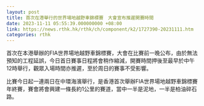 ```yaml
---
layout: post
title: 首次在港舉行的世界場地越野車錦標賽　大會宣布推遲開賽時間
date: 2023-11-11 05:55:39.000000000 +08:00
link: https://news.rthk.hk/rthk/ch/component/k2/1727390-20231111.htm
categories: rthk
---
```


首次在本港舉辦的FIA世界場地越野車錦標賽，大會在比賽前一晚公布，由於無法預知的工程延誤，今日首日賽事日程將會稍作縮減，開賽時間押後至最早於中午12時舉行，觀眾入場時間亦推遲，至於周日的賽事不受影響。

比賽今日起一連兩日在中環海濱舉行，是香港首次舉辦FIA世界場地越野車錦標賽年終賽，賽會將會興建一條長約1公里的賽道，當中一半是泥地，一半是柏油碎石路。
